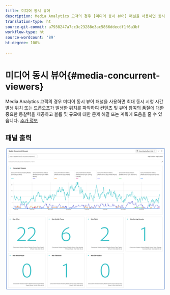 ```yaml
---
title: 미디어 동시 뷰어
description: Media Analytics 고객의 경우 [미디어 동시 뷰어] 패널을 사용하면 동시 시청 사용자를 분석하여 최대 동시 시청 시간 발생 위치 또는 드롭오프가 발생한 위치를 파악할 수 있습니다.
translation-type: ht
source-git-commit: a7938247a7cc3c23288e3ac5866ddecdf1f6a3bf
workflow-type: ht
source-wordcount: '89'
ht-degree: 100%

---
```



# 미디어 동시 뷰어{#media-concurrent-viewers}

Media Analytics 고객의 경우 미디어 동시 뷰어 패널을 사용하면 최대 동시 시청 시간 발생 위치 또는 드롭오프가 발생한 위치를 파악하여 컨텐츠 및 뷰어 참여의 품질에 대한 중요한 통찰력을 제공하고 볼륨 및 규모에 대한 문제 해결 또는 계획에 도움을 줄 수 있습니다.  [추가 정보](https://docs.adobe.com/content/help/en/analytics/analyze/analysis-workspace/panels/media-concurrent-viewers.html)

## 패널 출력

![](assets/concurrent-viewers-output.png)
